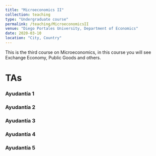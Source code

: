 ```yaml
---
title: "Microeconomics II"
collection: teaching
type: "Undergraduate course"
permalink: /teaching/MicroeconomicsII
venue: "Diego Portales University, Department of Economics"
date: 2020-03-10
location: "City, Country"
---
```


This is the third course on Microeconomics, in this course you will see Exchange Economy, Public Goods and others.

TAs
======

### Ayudantía 1


### Ayudantía 2

### Ayudantía 3

### Ayudantía 4

### Ayudantía 5
